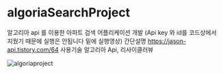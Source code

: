 # algoriaSearchProject

알고리아 api 를 이용한 아파트 검색 어플리케이션 개발 (Api key 와 id를 코드상에서 지웠기 때문에 실행은 안됩니다 밑에 실행영상)
간단설명 https://jason-api.tistory.com/64
사용기술 알고리아 Api, 리사이클러뷰 


![algoriaproject](https://user-images.githubusercontent.com/59818827/119934544-e6b24180-bfc0-11eb-8efa-c91dc4d621cf.gif)


